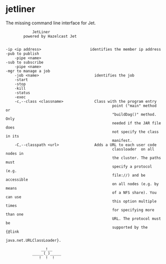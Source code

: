 # jetliner 



The missing command line interface for Jet.


				JetLiner
			powered by Hazelcast Jet
	
	
	-ip <ip address>                      identifies the member ip address
	-pub to publish
		-pipe <name>
	-sub to subscribe
		-pipe <name>
	-mgr to manage a job
		-job <name>                         identifies the job
		-start
		-stop
		-kill
		-status
		-exec
		-c,--class <classname>              Class with the program entry
                                                    point ("main" method or
                                                    "buildDag()" method. Only
                                                    needed if the JAR file does
                                                    not specify the class in its
                                                    manifest.
		-C,--classpath <url>                Adds a URL to each user code
                                                    classloader  on all nodes in
                                                    the cluster. The paths must
                                                    specify a protocol (e.g.
                                                    file://) and be accessible
                                                    on all nodes (e.g. by means
                                                    of a NFS share). You can use
                                                    this option multiple times
                                                    for specifying more than one
                                                    URL. The protocol must be
                                                    supported by the {@link
                                                    java.net.URLClassLoader}.
	
				    __!__
				_____(_)_____
				   !  !  !
		
